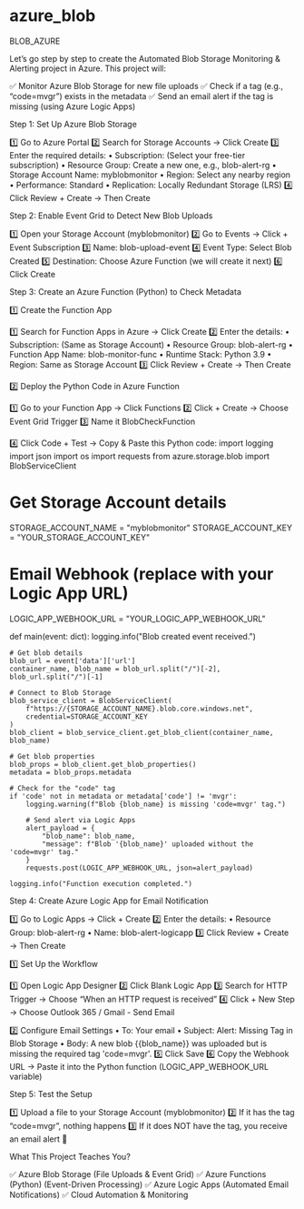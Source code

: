 # azure_blob
BLOB_AZURE

Let’s go step by step to create the Automated Blob Storage Monitoring & Alerting project in Azure. This project will:

✅ Monitor Azure Blob Storage for new file uploads
✅ Check if a tag (e.g., “code=mvgr”) exists in the metadata
✅ Send an email alert if the tag is missing (using Azure Logic Apps)

Step 1: Set Up Azure Blob Storage

1️⃣ Go to Azure Portal
2️⃣ Search for Storage Accounts → Click Create
3️⃣ Enter the required details:
	•	Subscription: (Select your free-tier subscription)
	•	Resource Group: Create a new one, e.g., blob-alert-rg
	•	Storage Account Name: myblobmonitor
	•	Region: Select any nearby region
	•	Performance: Standard
	•	Replication: Locally Redundant Storage (LRS)
4️⃣ Click Review + Create → Then Create

Step 2: Enable Event Grid to Detect New Blob Uploads

1️⃣ Open your Storage Account (myblobmonitor)
2️⃣ Go to Events → Click + Event Subscription
3️⃣ Name: blob-upload-event
4️⃣ Event Type: Select Blob Created
5️⃣ Destination: Choose Azure Function (we will create it next)
6️⃣ Click Create

Step 3: Create an Azure Function (Python) to Check Metadata

1️⃣ Create the Function App

1️⃣ Search for Function Apps in Azure → Click Create
2️⃣ Enter the details:
	•	Subscription: (Same as Storage Account)
	•	Resource Group: blob-alert-rg
	•	Function App Name: blob-monitor-func
	•	Runtime Stack: Python 3.9
	•	Region: Same as Storage Account
3️⃣ Click Review + Create → Then Create

2️⃣ Deploy the Python Code in Azure Function

1️⃣ Go to your Function App → Click Functions
2️⃣ Click + Create → Choose Event Grid Trigger
3️⃣ Name it BlobCheckFunction

4️⃣ Click Code + Test → Copy & Paste this Python code:
import logging
import json
import os
import requests
from azure.storage.blob import BlobServiceClient

# Get Storage Account details
STORAGE_ACCOUNT_NAME = "myblobmonitor"
STORAGE_ACCOUNT_KEY = "YOUR_STORAGE_ACCOUNT_KEY"

# Email Webhook (replace with your Logic App URL)
LOGIC_APP_WEBHOOK_URL = "YOUR_LOGIC_APP_WEBHOOK_URL"

def main(event: dict):
    logging.info("Blob created event received.")

    # Get blob details
    blob_url = event['data']['url']
    container_name, blob_name = blob_url.split("/")[-2], blob_url.split("/")[-1]

    # Connect to Blob Storage
    blob_service_client = BlobServiceClient(
        f"https://{STORAGE_ACCOUNT_NAME}.blob.core.windows.net",
        credential=STORAGE_ACCOUNT_KEY
    )
    blob_client = blob_service_client.get_blob_client(container_name, blob_name)

    # Get blob properties
    blob_props = blob_client.get_blob_properties()
    metadata = blob_props.metadata

    # Check for the "code" tag
    if 'code' not in metadata or metadata['code'] != 'mvgr':
        logging.warning(f"Blob {blob_name} is missing 'code=mvgr' tag.")
        
        # Send alert via Logic Apps
        alert_payload = {
            "blob_name": blob_name,
            "message": f"Blob '{blob_name}' uploaded without the 'code=mvgr' tag."
        }
        requests.post(LOGIC_APP_WEBHOOK_URL, json=alert_payload)

    logging.info("Function execution completed.")

Step 4: Create Azure Logic App for Email Notification

1️⃣ Go to Logic Apps → Click + Create
2️⃣ Enter the details:
	•	Resource Group: blob-alert-rg
	•	Name: blob-alert-logicapp
3️⃣ Click Review + Create → Then Create

1️⃣ Set Up the Workflow

1️⃣ Open Logic App Designer
2️⃣ Click Blank Logic App
3️⃣ Search for HTTP Trigger → Choose “When an HTTP request is received”
4️⃣ Click + New Step → Choose Outlook 365 / Gmail - Send Email

2️⃣ Configure Email Settings
	•	To: Your email
	•	Subject: Alert: Missing Tag in Blob Storage
	•	Body:
 A new blob {{blob_name}} was uploaded but is missing the required tag 'code=mvgr'.
 5️⃣ Click Save
6️⃣ Copy the Webhook URL → Paste it into the Python function (LOGIC_APP_WEBHOOK_URL variable)

Step 5: Test the Setup

1️⃣ Upload a file to your Storage Account (myblobmonitor)
2️⃣ If it has the tag “code=mvgr”, nothing happens
3️⃣ If it does NOT have the tag, you receive an email alert 🚀


What This Project Teaches You?

✅ Azure Blob Storage (File Uploads & Event Grid)
✅ Azure Functions (Python) (Event-Driven Processing)
✅ Azure Logic Apps (Automated Email Notifications)
✅ Cloud Automation & Monitoring
